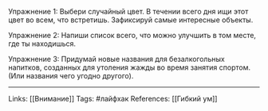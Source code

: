 Упражнение 1: Выбери случайный цвет. В течении всего дня ищи этот цвет во всем, что встретишь. Зафиксируй самые интересные объекты.

Упражнение 2: Напиши список всего, что можно улучшить в том месте, где ты находишься. 

Упражнение 3: Придумай новые названия для безалкогольных напитков, созданных для утоления жажды во время занятия спортом. (Или названия чего угодно другого). 
___
Links: [[Внимание]]
Tags: #лайфхак 
References: [[Гибкий ум]]